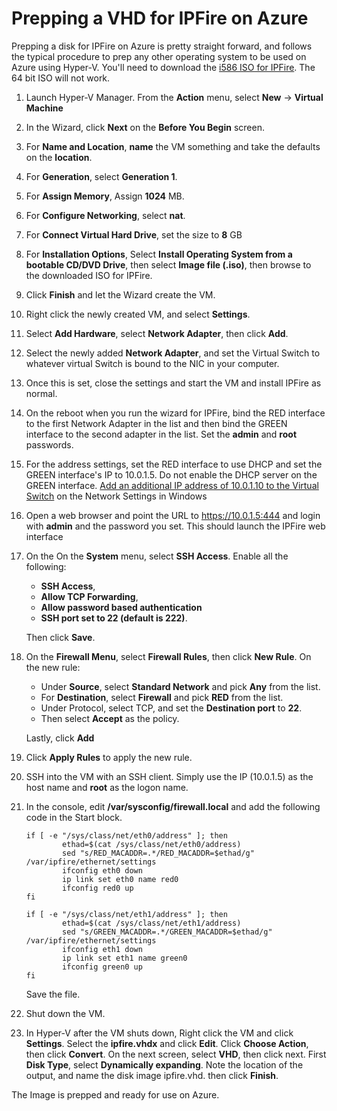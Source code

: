 Prepping a VHD for IPFire on Azure
====

Prepping a disk for IPFire on Azure is pretty straight forward, and follows the typical procedure to prep any other operating system to be used on Azure using Hyper-V. You'll need to download the [i586 ISO for IPFire](http://download.ipfire.org/release/ipfire-2.19-core109). The 64 bit ISO will not work.

1. Launch Hyper-V Manager. From the **Action** menu, select **New** -> **Virtual Machine**

1. In the Wizard, click **Next** on the **Before You Begin** screen.

1. For **Name and Location**, **name** the VM something and take the defaults on the **location**.

1. For **Generation**, select **Generation 1**.

1. For **Assign Memory**, Assign **1024** MB.

1. For **Configure Networking**, select **nat**.

1. For 	**Connect Virtual Hard Drive**, set the size to **8** GB

1. For **Installation Options**, Select **Install Operating System from a bootable CD/DVD Drive**, then select **Image file (.iso)**, then browse to the downloaded ISO for IPFire.

1. Click **Finish** and let the Wizard create the VM.

1. Right click the newly created VM, and select **Settings**.

1. Select **Add Hardware**, select **Network Adapter**, then click **Add**.

1. Select the newly added **Network Adapter**, and set the Virtual Switch to whatever virtual Switch is bound to the NIC in your computer.

1. Once this is set, close the settings and start the VM and install IPFire as normal.

1. On the reboot when you run the wizard for IPFire, bind the RED interface to the first Network Adapter in the list and then bind the GREEN interface to the second adapter in the list. Set the **admin** and **root** passwords.

1. For the address settings, set the RED interface to use DHCP and set the GREEN interface's IP to 10.0.1.5. Do not enable the DHCP server on the GREEN interface. [Add an additional IP address of 10.0.1.10 to the Virtual Switch](https://www.oclc.org/support/services/ezproxy/documentation/technote/2w.en.html) on the Network Settings in Windows 

1. Open a web browser and point the URL to https://10.0.1.5:444 and login with **admin** and the password you set. This should launch the IPFire web interface

1. On the On the **System** menu, select **SSH Access**. Enable all the following: 
	* **SSH Access**, 
	* **Allow TCP Forwarding**, 
	* **Allow password based authentication**
	* **SSH port set to 22 (default is 222)**. 

	Then click **Save**.

1. On the **Firewall Menu**, select **Firewall Rules**, then click **New Rule**. On the new rule:

	* Under **Source**, select **Standard Network** and pick **Any** from the list.
	* For **Destination**, select **Firewall** and pick **RED** from the list.
	* Under Protocol, select TCP, and set the **Destination port** to **22**.
	* Then select **Accept** as the policy.

	Lastly, click **Add**

1. Click **Apply Rules** to apply the new rule.

1. SSH into the VM with an SSH client. Simply use the IP (10.0.1.5) as the host name and **root** as the logon name.

1. In the console, edit **/var/sysconfig/firewall.local** and add the following code in the Start block.

	````
	if [ -e "/sys/class/net/eth0/address" ]; then
			ethad=$(cat /sys/class/net/eth0/address)
			sed "s/RED_MACADDR=.*/RED_MACADDR=$ethad/g" /var/ipfire/ethernet/settings
			ifconfig eth0 down
			ip link set eth0 name red0
			ifconfig red0 up
	fi

	if [ -e "/sys/class/net/eth1/address" ]; then
			ethad=$(cat /sys/class/net/eth1/address)
			sed "s/GREEN_MACADDR=.*/GREEN_MACADDR=$ethad/g" /var/ipfire/ethernet/settings
			ifconfig eth1 down
			ip link set eth1 name green0
			ifconfig green0 up
	fi

	````

	Save the file.

1. Shut down the VM.

1. In Hyper-V after the VM shuts down, Right click the VM and click **Settings**. Select the **ipfire.vhdx** and click **Edit**. Click **Choose Action**, then click **Convert**. On the next screen, select **VHD**, then click next.  First **Disk Type**, select **Dynamically expanding**. Note the location of the output, and name the disk image ipfire.vhd. then click **Finish**.

The Image is prepped and ready for use on Azure.
	


